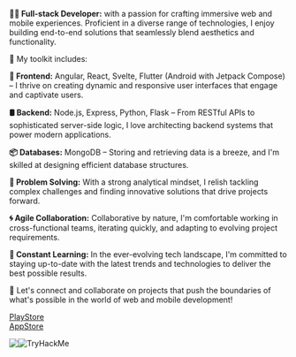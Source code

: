 
<b>👨‍💻 Full-stack Developer:</b> with a passion for crafting immersive web and mobile experiences. Proficient in a diverse range of technologies, I enjoy building end-to-end solutions that seamlessly blend aesthetics and functionality.

🔧 My toolkit includes:

<b>🚀 Frontend:</b> Angular, React, Svelte, Flutter (Android with Jetpack Compose) – I thrive on creating dynamic and responsive user interfaces that engage and captivate users.

<b>🛢️ Backend:</b> Node.js, Express, Python, Flask – From RESTful APIs to sophisticated server-side logic, I love architecting backend systems that power modern applications.

<b>📦 Databases:</b> MongoDB – Storing and retrieving data is a breeze, and I'm skilled at designing efficient database structures.

<b>🧠 Problem Solving:</b> With a strong analytical mindset, I relish tackling complex challenges and finding innovative solutions that drive projects forward.

<b>🌀 Agile Collaboration:</b> Collaborative by nature, I'm comfortable working in cross-functional teams, iterating quickly, and adapting to evolving project requirements.

<b>🌱 Constant Learning:</b> In the ever-evolving tech landscape, I'm committed to staying up-to-date with the latest trends and technologies to deliver the best possible results.

🌟 Let's connect and collaborate on projects that push the boundaries of what's possible in the world of web and mobile development!

<a href="https://play.google.com/store/apps/dev?id=7390024117998362806">PlayStore</a>
<br>
<a href="https://apps.apple.com/do/developer/dioris-renvill/id1647980295?l=en-GB">AppStore</a>

<div style="display:flex;flex-flow:wrap">
<!--   <img src="https://images.credly.com/size/110x110/images/248dad75-1218-4de6-9592-5fc3b89566b4/edX_-_Cloud_Computing_Core_.png" /> -->
<!--   <img src="https://tryhackme.com/drenvllx/badges/burped" /> -->
  <img src="https://images.credly.com/size/110x110/images/248dad75-1218-4de6-9592-5fc3b89566b4/edX_-_Cloud_Computing_Core_.png" />
    <img src="https://tryhackme-badges.s3.amazonaws.com/drenvllx.png" alt="TryHackMe">
</div>
